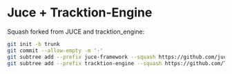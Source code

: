 # Juce + Tracktion-Engine

Squash forked from JUCE and tracktion_engine:

```sh
git init -b trunk
git commit --allow-empty -m '·'
git subtree add --prefix juce-framework --squash https://github.com/juce-framework/JUCE.git 7.0.12
git subtree add --prefix tracktion-engine --squash https://github.com/Tracktion/tracktion_engine.git v3.0
```

